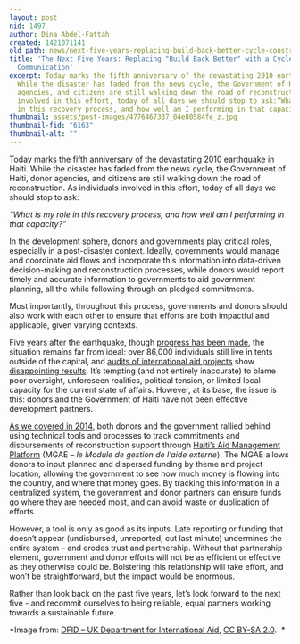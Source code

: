 ```yaml
---
layout: post
nid: 1497
author: Dina Abdel-Fattah
created: 1421071141
old_path: news/next-five-years-replacing-build-back-better-cycle-constructive-communication
title: 'The Next Five Years: Replacing "Build Back Better" with a Cycle of Constructive
  Communication'
excerpt: Today marks the fifth anniversary of the devastating 2010 earthquake in Haiti.
  While the disaster has faded from the news cycle, the Government of Haiti, donor
  agencies, and citizens are still walking down the road of reconstruction. As individuals
  involved in this effort, today of all days we should stop to ask:“What is my role
  in this recovery process, and how well am I performing in that capacity?”
thumbnail: assets/post-images/4776467337_04e80584fe_z.jpg
thumbnail-fid: "6163"
thumbnail-alt: ""
---
```


Today marks the fifth anniversary of the devastating 2010 earthquake in Haiti. While the disaster has faded from the news cycle, the Government of Haiti, donor agencies, and citizens are still walking down the road of reconstruction. As individuals involved in this effort, today of all days we should stop to ask:

*“What is my role in this recovery process, and how well am I performing in that capacity?”*

In the development sphere, donors and governments play critical roles, especially in a post-disaster context. Ideally, governments would manage and coordinate aid flows and incorporate this information into data-driven decision-making and reconstruction processes, while donors would report timely and accurate information to governments to aid government planning, all the while following through on pledged commitments.

Most importantly, throughout this process, governments and donors should also work with each other to ensure that efforts are both impactful and applicable, given varying contexts.

Five years after the earthquake, though [progress has been made](http://www.usatoday.com/story/news/world/2014/12/30/haiti-earthquake-five-year-anniversary/20767723/), the situation remains far from ideal: over 86,000 individuals still live in tents outside of the capital, and [audits of international aid projects](http://www.thefiscaltimes.com/2014/12/09/US-Home-Reconstruction-Haiti-Another-Disaster) show [disappointing results](https://www.devex.com/news/auditors-verdict-on-eu-aid-to-post-earthquake-haiti-not-effective-enough-84456). It’s tempting (and not entirely inaccurate) to blame poor oversight, unforeseen realities, political tension, or limited local capacity for the current state of affairs. However, at its base, the issue is this: donors and the Government of Haiti have not been effective development partners.

[As we covered in 2014](http://aiddata.org/blog/following-the-money-haiti-tracks-donor-commitments-to-fulfill-their-aid-pledges), both donors and the government rallied behind using technical tools and processes to track commitments and disbursements of reconstruction support through [Haiti’s Aid Management Platform](https://haiti.ampsite.net/) (MGAE – *le Module de gestion de l’aide externe*). The MGAE allows donors to input planned and dispersed funding by theme and project location, allowing the government to see how much money is flowing into the country, and where that money goes. By tracking this information in a centralized system, the government and donor partners can ensure funds go where they are needed most, and can avoid waste or duplication of efforts.

However, a tool is only as good as its inputs. Late reporting or funding that doesn‘t appear (undisbursed, unreported, cut last minute) undermines the entire system – and erodes trust and partnership. Without that partnership element, government and donor efforts will not be as efficient or effective as they otherwise could be. Bolstering this relationship will take effort, and won’t be straightforward, but the impact would be enormous.

Rather than look back on the past five years, let’s look forward to the next five - and recommit ourselves to being reliable, equal partners working towards a sustainable future.


*Image from: [DFID – UK Department for International Aid](https://www.flickr.com/photos/dfid/4776467337), [CC BY-SA 2.0](https://creativecommons.org/licenses/by-sa/2.0/).  *
